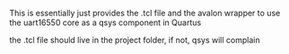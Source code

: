 This is essentially just provides the .tcl file and the avalon wrapper to 
use the uart16550 core as a qsys component in Quartus

the .tcl file should live in the project folder, if not, qsys will complain

